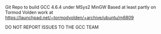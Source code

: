 Git Repo to build GCC 4.6.4 under MSys2 MinGW
Based at least partly on Tormod Volden work at
https://launchpad.net/~tormodvolden/+archive/ubuntu/m6809

DO NOT REPORT ISSUES TO THE GCC TEAM

